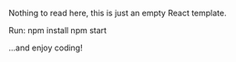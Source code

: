 Nothing to read here, this is just an empty React template.

Run:
npm install
npm start

...and enjoy coding!